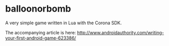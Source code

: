 # balloonorbomb
A very simple game written in Lua with the Corona SDK.

The accompanying article is here: http://www.androidauthority.com/writing-your-first-android-game-623386/
